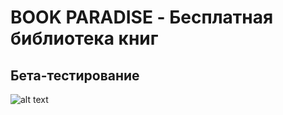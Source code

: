# BOOK PARADISE - Бесплатная библиотека книг
## Бета-тестирование
![alt text](https://github.com/weeidl/BookParadise2.0/blob/master/BookParadise.gif)
